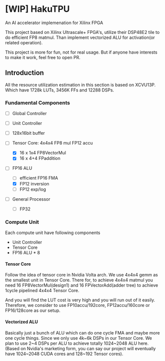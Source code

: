 # [WIP] HakuTPU

An AI accelerator implemenation for Xilinx FPGA

This project based on Xilinx Ultrascale+ FPGA's, utilize their DSP48E2 tile to do efficient FP8 matmul. Than implement vectorized ALU for activation(or related operation).

This project is more for fun, not for real usage. But if anyone have interests to make it work, feel free to open PR.

## Introduction

All the resource utilization estimation in this section is based on XCVU13P.
Which have 1728k LUTs, 3456K FFs and 12288 DSPs.

### Fundamental Components

* [ ] Global Controller
* [ ] Unit Controller
* [ ] 128x16bit buffer
* [ ] Tensor Core: 4x4x4 FP8 mul FP12 accu

  * [X] 16 x 1x4 FP8VectorMul
  * [X] 16 x 4+4 FPaddition
* [ ] FP16 ALU

  * [ ] efficient FP16 FMA
  * [X] FP12 inversion
  * [ ] FP12 exp/log
* [ ] General Processor

  * [ ] FP32

### Compute Unit

Each compute unit have following components

* Unit Controller
* Tensor Core
* FP16 ALU * 8

#### Tensor Core

Follow the idea of tensor core in Nvidia Volta arch. We use 4x4x4 gemm as the smallest unit in Tensor Core.
There for, to achieve 4x4x4 matmul you need 16 FP8VectorMul(design1) and 16 FPVectorAdd(adder tree) to achieve 1cycle pipelined 4x4x4 Tensor Core.

And you will find the LUT cost is very high and you will run out of it easily. Therefore, we consider to use FP10accu/192core, FP12accu/160core or FP16/128core as our setup.

#### Vectorized ALU

Basically just a bunch of ALU which can do one cycle FMA and maybe more one cycle things.
Since we only use 4k\~6k DSPs in our Tensor Core. We plan to use 2\~4 DSPs per ALU to achieve totally 1024\~2048 ALU here.
(Based on Nvidia's marketing form, you can say our project will eventually have 1024\~2048 CUDA cores and 128~192 Tensor cores).
